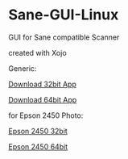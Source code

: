 # Sane-GUI-Linux
GUI for Sane compatible Scanner

created with Xojo

Generic:

[Download 32bit App](https://www.dropbox.com/s/efgwxitgzjwteye/myScanner32Linux.tar.gz?dl=1)

[Download 64bit App](https://www.dropbox.com/s/ib4opoak44rff1i/myScanner64Linux.tar.gz?dl=1)

for Epson 2450 Photo:

[Epson 2450 32bit](https://www.dropbox.com/s/olugyhmxi2wap8z/Epson2450.zip?dl=1)

[Epson 2450 64bit](https://www.dropbox.com/s/axoo7ha44tjj2te/Epson2450_64.zip?dl=1)

